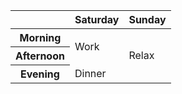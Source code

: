 <table>
  <thead>
    <tr>
      <th></th>
      <th scope="col">Saturday</th>
      <th scope="col">Sunday</th>
    </tr>
  </thead>
  <tbody>
    <tr>
      <th scope="row">Morning</th>
      <td rowspan="2">Work</td>
      <td rowspan="3">Relax</td>
    </tr>
    <tr>
     <th scope="row">Afternoon</th>
    </tr>
    <tr>
      <th scope="row">Evening</th>
      <td>Dinner</td>
    </tr>
  </tbody>
</table>
